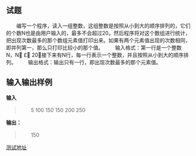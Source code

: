 
## 试题
　　编写一个程序，读入一组整数，这组整数是按照从小到大的顺序排列的，它们的个数N也是由用户输入的，最多不会超过20。然后程序将对这个数组进行统计，把出现次数最多的那个数组元素值打印出来。如果有两个元素值出现的次数相同，即并列第一，那么只打印比较小的那个值。
　　输入格式：第一行是一个整数N，N £ 20；接下来有N行，每一行表示一个整数，并且按照从小到大的顺序排列。
　　输出格式：输出只有一行，即出现次数最多的那个元素值。

## 输入输出样例

**输入**
> 　　5
100
150
150
200
250

**输出：**
> 　　150

[测试地址](http://lx.lanqiao.cn/problem.page?gpid=T222)